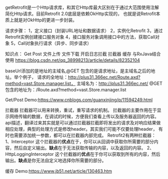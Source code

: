 getRetrofit是一个Http请求库，和其它Http库最大区别在于通过大范围使用注解简化Http请求。目前Retrofit 2.0底层是依赖OkHttp实现的，
也就是说Retrofit本质上就是对OkHttp的更进一步封装。

请求步骤：
1，定义接口（封装URL地址和数据请求）
2，实例化Retrofit
3，通过Retrofit实例创建接口服务对象
4，接口服务对象调用接口中的方法，获取Call对象
5，Call对象执行请求（异步、同步请求）

知识点：
Get
Post
文件上传
文件下载
开启日志拦截
拦截器
缓存
与RxJava结合使用
https://blog.csdn.net/qq_38998213/article/details/82352104

baseUrl添加的是地址的主域名,@GET 包含的是请求地址，是主域名之后的地址。举个例子，
请求的全地址：http://plus31.366ec.net/Route.axd?method=vast.Store.manager.list，
主域名为：http://plus31.366ec.net/
@GET包含的地址为：/Route.axd?method=vast.Store.manager.list

Get/Post
Demo:https://www.cnblogs.com/guanxinjing/p/11594249.html

拦截器
拦截器可以用来转换，重试，重写请求的机制。
拦截器的主要作用在于显示网络传输的数据，在调试的时候，方便我们查看上传以及服务器返回的内容。
api描述，翻译过来其实就是可以通过拦截器拦截即将发出的请求及对响应结果做相应处理，典型的处理方式是修改header。其实我们可能不仅要处理header，
有时也需要添加统一参数，都可以在拦截器内部完成。
Retrofit2有两种拦截器：
1、Interceptor
这个拦截器的**优点**在于，你可以从回调中获取你所需要的部分内容，然后自定义输出。**缺点**在于无法获取传输的内容，以及返回的内容。
2、HttpLoggingInterceptor
这个拦截器的**优点**在于你可以获取到所有的内容，然后输出。**缺点**是你无法自定义地选择你所需要的部分。

缓存
Demo:https://www.jb51.net/article/130463.htm